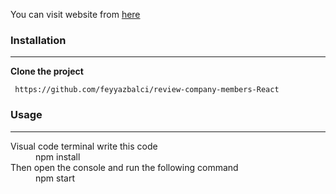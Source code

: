 
You can visit website from [here](https://reviewcompanymembers.netlify.app/)


### Installation
___
**Clone the project**
```
 https://github.com/feyyazbalci/review-company-members-React

```


### Usage
___
<dl>
  <dt>Visual code terminal write this code</dt>
  <dd>npm install</dd>

  <dt>Then open the console and run the following command</dt>
  <dd>npm start</dd>
</dl>


